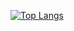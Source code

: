 [![Top Langs](https://github-readme-stats.vercel.app/api/top-langs/?username=povidllo&layout=compact&langs_count=10&hide=javascript,html,jupyter%20notebook,css&color=black&theme=transparent)](https://github.com/anuraghazra/github-readme-stats)
